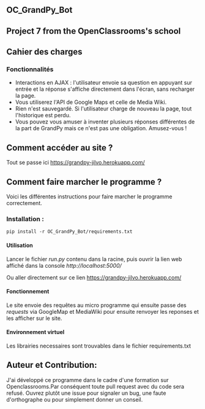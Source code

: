 ## OC_GrandPy_Bot
## Project 7 from the OpenClassrooms's school

## Cahier des charges
### Fonctionnalités
* Interactions en AJAX : l'utilisateur envoie sa question en appuyant sur entrée et la réponse s'affiche directement dans l'écran, sans recharger la page.
* Vous utiliserez l'API de Google Maps et celle de Media Wiki.
* Rien n'est sauvegardé. Si l'utilisateur charge de nouveau la page, tout l'historique est perdu.
* Vous pouvez vous amuser à inventer plusieurs réponses différentes de la part de GrandPy mais ce n'est pas une obligation. Amusez-vous !

## Comment accéder au site ?
Tout se passe ici https://grandpy-jilvo.herokuapp.com/

## Comment faire marcher le programme ?
Voici les différentes instructions pour faire marcher le programme correctement.
### Installation :
````
pip install -r OC_GrandPy_Bot/requirements.txt
````
#### Utilisation
Lancer le fichier *run.py* contenu dans la racine, puis ouvrir la lien web affiché dans la console *http://localhost:5000/*

Ou aller directement sur ce lien https://grandpy-jilvo.herokuapp.com/

#### Fonctionnement
Le site envoie des requêtes au micro programme qui ensuite passe des *requests* via GoogleMap et MediaWiki pour ensuite renvoyer les reponses et les afficher sur le site.

#### Environnement virtuel
Les librairies necessaires sont trouvables dans le fichier requirements.txt

## Auteur et Contribution:
J'ai développé ce programme dans le cadre d'une formation sur Openclassrooms.Par conséquent toute pull request avec du code sera refusé. Ouvrez plutôt une issue pour signaler un bug, une faute d'orthographe ou pour simplement donner un conseil.
